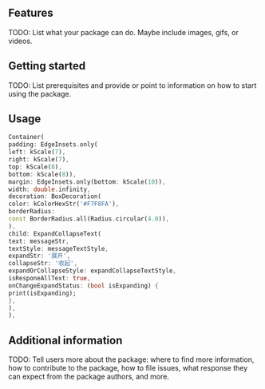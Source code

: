 ## Features

TODO: List what your package can do. Maybe include images, gifs, or videos.

## Getting started

TODO: List prerequisites and provide or point to information on how to
start using the package.

## Usage
```dart
Container(
padding: EdgeInsets.only(
left: kScale(7),
right: kScale(7),
top: kScale(8),
bottom: kScale(8)),
margin: EdgeInsets.only(bottom: kScale(10)),
width: double.infinity,
decoration: BoxDecoration(
color: kColorHexStr('#F7F8FA'),
borderRadius:
const BorderRadius.all(Radius.circular(4.0)),
),
child: ExpandCollapseText(
text: messageStr,
textStyle: messageTextStyle,
expandStr: '展开',
collapseStr: '收起',
expandOrCollapseStyle: expandCollapseTextStyle,
isResponeAllText: true,
onChangeExpandStatus: (bool isExpanding) {
print(isExpanding);
},
),
),
```

## Additional information

TODO: Tell users more about the package: where to find more information, how to 
contribute to the package, how to file issues, what response they can expect 
from the package authors, and more.
